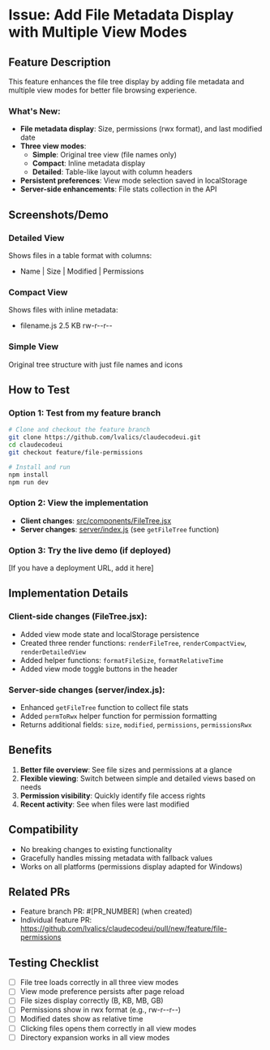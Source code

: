 # Issue: Add File Metadata Display with Multiple View Modes

## Feature Description

This feature enhances the file tree display by adding file metadata and multiple view modes for better file browsing experience.

### What's New:
- **File metadata display**: Size, permissions (rwx format), and last modified date
- **Three view modes**:
  - **Simple**: Original tree view (file names only)
  - **Compact**: Inline metadata display
  - **Detailed**: Table-like layout with column headers
- **Persistent preferences**: View mode selection saved in localStorage
- **Server-side enhancements**: File stats collection in the API

## Screenshots/Demo

### Detailed View
Shows files in a table format with columns:
- Name | Size | Modified | Permissions

### Compact View  
Shows files with inline metadata:
- filename.js    2.5 KB    rw-r--r--

### Simple View
Original tree structure with just file names and icons

## How to Test

### Option 1: Test from my feature branch
```bash
# Clone and checkout the feature branch
git clone https://github.com/lvalics/claudecodeui.git
cd claudecodeui
git checkout feature/file-permissions

# Install and run
npm install
npm run dev
```

### Option 2: View the implementation
- **Client changes**: [src/components/FileTree.jsx](https://github.com/lvalics/claudecodeui/blob/feature/file-permissions/src/components/FileTree.jsx)
- **Server changes**: [server/index.js](https://github.com/lvalics/claudecodeui/blob/feature/file-permissions/server/index.js) (see `getFileTree` function)

### Option 3: Try the live demo (if deployed)
[If you have a deployment URL, add it here]

## Implementation Details

### Client-side changes (FileTree.jsx):
- Added view mode state and localStorage persistence
- Created three render functions: `renderFileTree`, `renderCompactView`, `renderDetailedView`
- Added helper functions: `formatFileSize`, `formatRelativeTime`
- Added view mode toggle buttons in the header

### Server-side changes (server/index.js):
- Enhanced `getFileTree` function to collect file stats
- Added `permToRwx` helper function for permission formatting
- Returns additional fields: `size`, `modified`, `permissions`, `permissionsRwx`

## Benefits
1. **Better file overview**: See file sizes and permissions at a glance
2. **Flexible viewing**: Switch between simple and detailed views based on needs
3. **Permission visibility**: Quickly identify file access rights
4. **Recent activity**: See when files were last modified

## Compatibility
- No breaking changes to existing functionality
- Gracefully handles missing metadata with fallback values
- Works on all platforms (permissions display adapted for Windows)

## Related PRs
- Feature branch PR: #[PR_NUMBER] (when created)
- Individual feature PR: https://github.com/lvalics/claudecodeui/pull/new/feature/file-permissions

## Testing Checklist
- [ ] File tree loads correctly in all three view modes
- [ ] View mode preference persists after page reload
- [ ] File sizes display correctly (B, KB, MB, GB)
- [ ] Permissions show in rwx format (e.g., rw-r--r--)
- [ ] Modified dates show as relative time
- [ ] Clicking files opens them correctly in all view modes
- [ ] Directory expansion works in all view modes